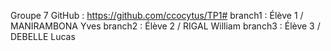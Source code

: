 Groupe 7
GitHub : https://github.com/ccocytus/TP1#
branch1 : Élève 1 / MANIRAMBONA Yves
branch2 : Élève 2 / RIGAL William
branch3 : Élève 3 / DEBELLE Lucas
